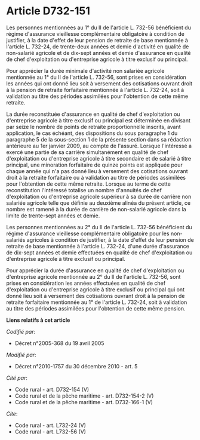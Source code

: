 # Article D732-151

Les personnes mentionnées au 1° du II de l'article L. 732-56 bénéficient du régime d'assurance vieillesse complémentaire
obligatoire à condition de justifier, à la date d'effet de leur pension de retraite de base mentionnée à l'article L. 732-24,
de trente-deux années et demie d'activité en qualité de non-salarié agricole et de dix-sept années et demie d'assurance en
qualité de chef d'exploitation ou d'entreprise agricole à titre exclusif ou principal. 

Pour apprécier la durée minimale d'activité non salariée agricole mentionnée au 1° du II de l'article L. 732-56, sont prises
en considération les années qui ont donné lieu soit à versement des cotisations ouvrant droit à la pension de retraite
forfaitaire mentionnée à l'article L. 732-24, soit à validation au titre des périodes assimilées pour l'obtention de cette
même retraite. 

La durée reconstituée d'assurance en qualité de chef d'exploitation ou d'entreprise agricole à titre exclusif ou principal
est déterminée en divisant par seize le nombre de points de retraite proportionnelle inscrits, avant application, le cas
échéant, des dispositions du sous paragraphe 1 du paragraphe 5 de la sous-section 1 de la présente section dans sa rédaction
antérieure au 1er janvier 2009, au compte de l'assuré. Lorsque l'intéressé a exercé une partie de sa carrière simultanément
en qualité de chef d'exploitation ou d'entreprise agricole à titre secondaire et de salarié à titre principal, une minoration
forfaitaire de quinze points est appliquée pour chaque année qui n'a pas donné lieu à versement des cotisations ouvrant droit
à la retraite forfaitaire ou à validation au titre de périodes assimilées pour l'obtention de cette même retraite. Lorsque au
terme de cette reconstitution l'intéressé totalise un nombre d'annuités de chef d'exploitation ou d'entreprise agricole
supérieur à sa durée de carrière non salariée agricole telle que définie au deuxième alinéa du présent article, ce nombre est
ramené à la durée de carrière de non-salarié agricole dans la limite de trente-sept années et demie. 

Les personnes mentionnées au 2° du II de l'article L. 732-56 bénéficient du régime d'assurance vieillesse complémentaire
obligatoire pour les non-salariés agricoles à condition de justifier, à la date d'effet de leur pension de retraite de base
mentionnée à l'article L. 732-24, d'une durée d'assurance de dix-sept années et demie effectuées en qualité de chef
d'exploitation ou d'entreprise agricole à titre exclusif ou principal. 

Pour apprécier la durée d'assurance en qualité de chef d'exploitation ou d'entreprise agricole mentionnée au 2° du II de
l'article L. 732-56, sont prises en considération les années effectuées en qualité de chef d'exploitation ou d'entreprise
agricole à titre exclusif ou principal qui ont donné lieu soit à versement des cotisations ouvrant droit à la pension de
retraite forfaitaire mentionnée au 1° de l'article L. 732-24, soit à validation au titre des périodes assimilées pour
l'obtention de cette même pension.

**Liens relatifs à cet article**

_Codifié par_:

  - Décret n°2005-368 du 19 avril 2005

_Modifié par_:

  - Décret n°2010-1757 du 30 décembre 2010 - art. 5

_Cité par_:

  - Code rural - art. D732-154 (V)
  - Code rural et de la pêche maritime - art. D732-154-2 (V)
  - Code rural et de la pêche maritime - art. D732-166-1 (V)

_Cite_:

  - Code rural - art. L732-24 (V)
  - Code rural - art. L732-56 (V)
